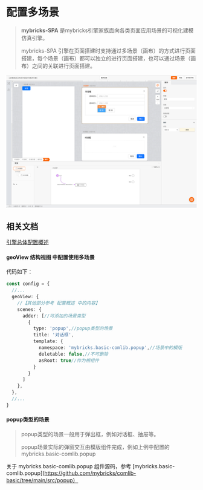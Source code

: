 # 配置多场景

>**mybricks-SPA** 是mybricks引擎家族面向各类页面应用场景的可视化建模仿真引擎。
>
> mybricks-SPA 引擎在页面搭建时支持通过多场景（画布）的方式进行页面搭建，每个场景（画布）都可以独立的进行页面搭建，也可以通过场景（画布）之间的关联进行页面搭建。
>

![img.png](img.png)

## 相关文档
[引擎总体配置概述](../01-config/index.md)<br/>


#### geoView 结构视图 中配置使用多场景
代码如下：
```typescript jsx
const config = {
  //...
  geoView: {
    //【其他部分参考 配置概述 中的内容】
    scenes: {
      adder: [//可添加的场景类型
        {
          type: 'popup',//popup类型的场景
          title: '对话框',
          template: {
            namespace: 'mybricks.basic-comlib.popup',//场景中的模版
            deletable: false,//不可删除
            asRoot: true//作为根组件
          }
        }
      ]
    },
  },
  //...
}
```

#### popup类型的场景
>popup类型的场景一般用于弹出框，例如对话框、抽屉等。
>
> popup场景实际的弹窗交互由模版组件完成，例如上例中配置的
> mybricks.basic-comlib.popup
> 

关于 mybricks.basic-comlib.popup 组件源码，参考
[mybricks.basic-comlib.popup](https://github.com/mybricks/comlib-basic/tree/main/src/popup）

